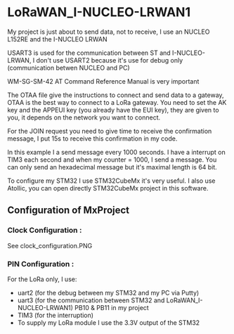 # LoRaWAN_I-NUCLEO-LRWAN1

My project is just about to send data, not to receive, I use an NUCLEO L152RE and the I-NUCLEO LRWAN

USART3 is used for the communication between ST and I-NUCLEO-LRWAN, I don't use USART2 because it's use for debug only (communication betwen NUCLEO and PC)

WM-SG-SM-42 AT Command Reference Manual is very important

The OTAA file give the instructions to connect and send data to a gateway, OTAA is the best way to connect to a LoRa gateway.
You need to set the AK key and the APPEUI key (you already have the EUI key), they are given to you, it depends on the network you want to connect. 

For the JOIN request you need to give time to receive the confirmation message, I put 15s to receive this confirmation in my code.

In this example I a send message every 1000 seconds. I have a interrupt on TIM3 each second and when my counter = 1000, I send a message. You can only send an hexadecimal message but it's maximal length is 64 bit.

To configure my STM32 I use STM32CubeMx it's very useful. I also use Atollic, you can open directly STM32CubeMx project in this software.

## Configuration of MxProject

### Clock Configuration : 

See clock_configuration.PNG

### PIN Configuration :

For the LoRa only, I use:
  - uart2 (for the debug between my STM32 and my PC via Putty)
  - uart3 (for the communication between STM32 and LoRaWAN_I-NUCLEO-LRWAN1) PB10 & PB11 in my project
  - TIM3 (for the interruption)
  - To supply my LoRa module I use the 3.3V output of the STM32
